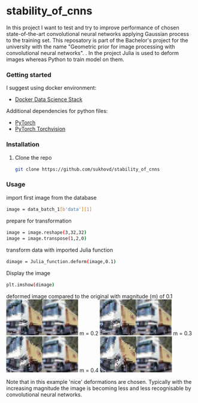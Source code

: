 # stability_of_cnns
In this project I want to test and try to improve performance of chosen state-of-the-art convolutional neural networks applying Gaussian process to the training set.
This reposatory is part of the Bachelor's project for the university with the name "Geometric prior for image processing with convolutional neural networks".
.
In the project Julia is used to deform images whereas Python to train model on them.

### Getting started

I suggest using docker environment:
* [Docker Data Science Stack](https://hub.docker.com/r/jupyter/datascience-notebook)

Additional dependencies for python files:
* [PyTorch](https://hub.docker.com/r/jupyter/datascience-notebook)
* [PyTorch Torchvision](https://hub.docker.com/r/jupyter/datascience-notebook)

### Installation

1. Clone the repo

   ```sh
   git clone https://github.com/sukhovd/stability_of_cnns
   ```

### Usage
import first image from the database
```sh
image = data_batch_1[b'data'][1]
```
prepare for transformation
```sh
image = image.reshape(3,32,32)
image = image.transpose(1,2,0)
```
transform data with imported Julia function
```sh
dimage = Julia_function.deform(image,0.1)
```
Display the image
```sh
plt.imshow(dimage)
```
deformed image compared to the original with magnitude (m) of 0.1
![m1]
m = 0.2
![m2]
m = 0.3
![m3]
m = 0.4
![m4]

Note that in this example 'nice' deformations are chosen. Typically with the increasing magnitude the image is becoming less and less recognisable by convolutional neural networks.

[m1]: images/m1.png
[m2]: images/m2.png
[m3]: images/m3.png
[m4]: images/m4.png
